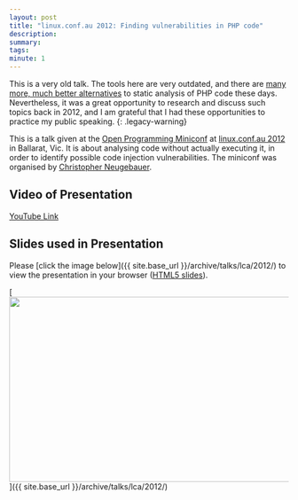 ```yaml
---
layout: post
title: "linux.conf.au 2012: Finding vulnerabilities in PHP code"
description: 
summary: 
tags: 
minute: 1
---
```


This is a very old talk. The tools here are very outdated, and there are [many more, much better alternatives](https://duckduckgo.com/?q=php+static+analysis) to static analysis of PHP code these days.
Nevertheless, it was a great opportunity to research and discuss such topics back in 2012, and I am grateful that I had these opportunities to practice my public speaking.
{: .legacy-warning}

This is a talk given at the [Open Programming Miniconf](https://web.archive.org/web/20130410053915/http://lca2012.linux.org.au/wiki/index.php/Miniconfs/OpenProgramming) at [linux.conf.au 2012](https://web.archive.org/web/20130409163824/http://lca2012.linux.org.au/) in Ballarat, Vic. It is about analysing code without actually executing it, in order to identify possible code injection vulnerabilities. The miniconf was organised by [Christopher Neugebauer](https://twitter.com/chrisjrn).

## Video of Presentation
[YouTube Link](https://www.youtube.com/watch?v=zrXFGjJyP8M)

## Slides used in Presentation
Please [click the image below]({{ site.base_url }}/archive/talks/lca/2012/) to view the presentation in your browser ([HTML5 slides](http://code.google.com/p/html5slides/)).

[<img class="border" title="Slides" src="{{ site.base_url }}/assets/images/lca-2012-thumb.png" alt="" width="517" height="334">]({{ site.base_url }}/archive/talks/lca/2012/)
